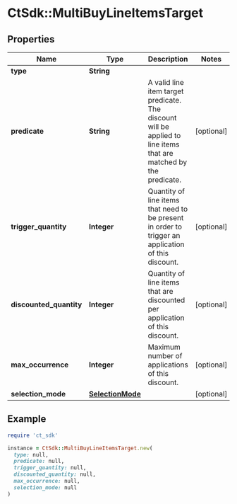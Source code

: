 # CtSdk::MultiBuyLineItemsTarget

## Properties

| Name | Type | Description | Notes |
| ---- | ---- | ----------- | ----- |
| **type** | **String** |  |  |
| **predicate** | **String** | A valid line item target predicate. The discount will be applied to line items that are matched by the predicate. | [optional] |
| **trigger_quantity** | **Integer** | Quantity of line items that need to be present in order to trigger an application of this discount. | [optional] |
| **discounted_quantity** | **Integer** | Quantity of line items that are discounted per application of this discount. | [optional] |
| **max_occurrence** | **Integer** | Maximum number of applications of this discount. | [optional] |
| **selection_mode** | [**SelectionMode**](SelectionMode.md) |  | [optional] |

## Example

```ruby
require 'ct_sdk'

instance = CtSdk::MultiBuyLineItemsTarget.new(
  type: null,
  predicate: null,
  trigger_quantity: null,
  discounted_quantity: null,
  max_occurrence: null,
  selection_mode: null
)
```

